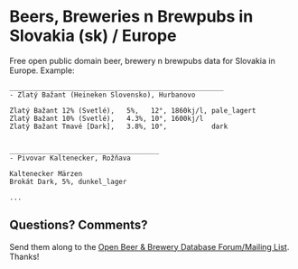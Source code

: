 # Beers, Breweries n Brewpubs in Slovakia (sk) / Europe


Free open public domain beer, brewery n brewpubs data for Slovakia in Europe.
Example:

~~~
_____________________________________________________
- Zlatý Bažant (Heineken Slovensko), Hurbanovo

Zlatý Bažant 12% (Svetlé),   5%,   12°, 1860kj/l, pale_lagert
Zlatý Bažant 10% (Svetlé),   4.3%, 10°, 1600kj/l
Zlatý Bažant Tmavé [Dark],   3.8%, 10°,           dark


_____________________________________
- Pivovar Kaltenecker, Rožňava

Kaltenecker Märzen
Brokát Dark, 5%, dunkel_lager

...
~~~


## Questions? Comments?

Send them along to the
[Open Beer & Brewery Database Forum/Mailing List](http://groups.google.com/group/beerdb).
Thanks!
